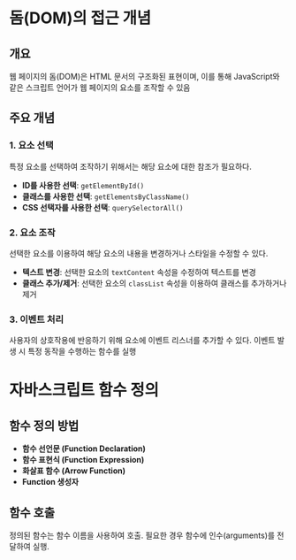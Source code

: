 # 돔(DOM)의 접근 개념

## 개요
웹 페이지의 돔(DOM)은 HTML 문서의 구조화된 표현이며, 이를 통해 JavaScript와 같은 스크립트 언어가 웹 페이지의 요소를 조작할 수 있음

## 주요 개념

### 1. 요소 선택
특정 요소를 선택하여 조작하기 위해서는 해당 요소에 대한 참조가 필요하다.
- **ID를 사용한 선택**: `getElementById()`
- **클래스를 사용한 선택**: `getElementsByClassName()`
- **CSS 선택자를 사용한 선택**: `querySelectorAll()`

### 2. 요소 조작
선택한 요소를 이용하여 해당 요소의 내용을 변경하거나 스타일을 수정할 수 있다.
- **텍스트 변경**: 선택한 요소의 `textContent` 속성을 수정하여 텍스트를 변경
- **클래스 추가/제거**: 선택한 요소의 `classList` 속성을 이용하여 클래스를 추가하거나 제거

### 3. 이벤트 처리
사용자의 상호작용에 반응하기 위해 요소에 이벤트 리스너를 추가할 수 있다. 이벤트 발생 시 특정 동작을 수행하는 함수를 실행

# 자바스크립트 함수 정의

## 함수 정의 방법
- **함수 선언문 (Function Declaration)**
- **함수 표현식 (Function Expression)**
- **화살표 함수 (Arrow Function)**
- **Function 생성자**

## 함수 호출
정의된 함수는 함수 이름을 사용하여 호출. 필요한 경우 함수에 인수(arguments)를 전달하여 실행.
